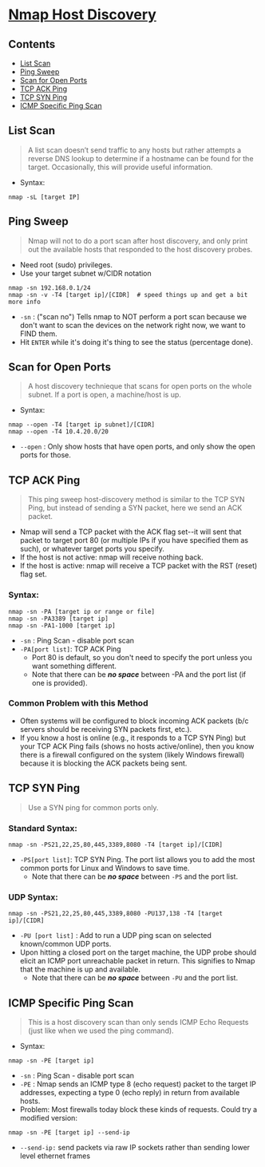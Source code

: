 # [Nmap Host Discovery](https://nmap.org/book/man-host-discovery.html)

## Contents
- [List Scan](#list-scan)
- [Ping Sweep](#ping-sweep)
- [Scan for Open Ports](#scan-for-open-ports)
- [TCP ACK Ping](#tcp-ack-ping)
- [TCP SYN Ping](#tcp-syn-ping)
- [ICMP Specific Ping Scan](#icmp-specific-ping-scan)

## List Scan
> A list scan doesn’t send traffic to any hosts but rather attempts a reverse DNS lookup to determine if a hostname can be found for the target. Occasionally, this will provide useful information.
- Syntax:
```
nmap -sL [target IP]
```

## Ping Sweep
> Nmap will not to do a port scan after host discovery, and only print out the available hosts that responded to the host discovery probes.
- Need root (sudo) privileges.
- Use your target subnet w/CIDR notation
```
nmap -sn 192.168.0.1/24
nmap -sn -v -T4 [target ip]/[CIDR]  # speed things up and get a bit more info
```
- `-sn` : ("scan no") Tells nmap to NOT perform a port scan because we don't want to scan the devices on the network right now, we want to FIND them.
- Hit `ENTER` while it's doing it's thing to see the status (percentage done).

## Scan for Open Ports
> A host discovery technieque that scans for open ports on the whole subnet. If a port is open, a machine/host is up.
- Syntax:
```
nmap --open -T4 [target ip subnet]/[CIDR]
nmap --open -T4 10.4.20.0/20
```
- `--open` : Only show hosts that have open ports, and only show the open ports for those.

## TCP ACK Ping
> This ping sweep host-discovery method is similar to the TCP SYN Ping, but instead of sending a SYN packet, here we send an ACK packet. 
- Nmap will send a TCP packet with the ACK flag set--it will sent that packet to target port 80 (or multiple IPs if you have specified them as such), or whatever target ports you specify.
- If the host is not active: nmap will receive nothing back.
- If the host is active: nmap will receive a TCP packet with the RST (reset) flag set.

### Syntax:
```
nmap -sn -PA [target ip or range or file]
nmap -sn -PA3389 [target ip]
nmap -sn -PA1-1000 [target ip] 
```
- `-sn` : Ping Scan - disable port scan
- `-PA[port list]`: TCP ACK Ping
  - Port 80 is default, so you don't need to specify the port unless you want something different.
  - Note that there can be **_no space_** between -PA and the port list (if one is provided).

### Common Problem with this Method
- Often systems will be configured to block incoming ACK packets (b/c servers should be receiving SYN packets first, etc.).
- If you know a host is online (e.g., it responds to a TCP SYN Ping) but your TCP ACK Ping fails (shows no hosts active/online), then you know there is a firewall configured on the system (likely Windows firewall) because it is blocking the ACK packets being sent.

## TCP SYN Ping
> Use a SYN ping for common ports only.

### Standard Syntax:
```
nmap -sn -PS21,22,25,80,445,3389,8080 -T4 [target ip]/[CIDR]
```
- `-PS[port list]`: TCP SYN Ping. The port list allows you to add the most common ports for Linux and Windows to save time.
  - Note that there can be **_no space_** between `-PS` and the port list.

### UDP Syntax:
```
nmap -sn -PS21,22,25,80,445,3389,8080 -PU137,138 -T4 [target ip]/[CIDR]
```
- `-PU [port list]` : Add to run a UDP ping scan on selected known/common UDP ports.
- Upon hitting a closed port on the target machine, the UDP probe should elicit an ICMP port unreachable packet in return. This signifies to Nmap that the machine is up and available.
  - Note that there can be **_no space_** between `-PU` and the port list.

## ICMP Specific Ping Scan
> This is a host discovery scan than only sends ICMP Echo Requests (just like when we used the ping command). 
- Syntax:
```
nmap -sn -PE [target ip]
```
- `-sn` :  Ping Scan - disable port scan
- `-PE` :  Nmap sends an ICMP type 8 (echo request) packet to the target IP addresses, expecting a type 0 (echo reply) in return from available hosts.
- Problem: Most firewalls today block these kinds of requests. Could try a modified version: 
```
nmap -sn -PE [target ip] --send-ip
```
- `--send-ip:` send packets via raw IP sockets rather than sending lower level ethernet frames
